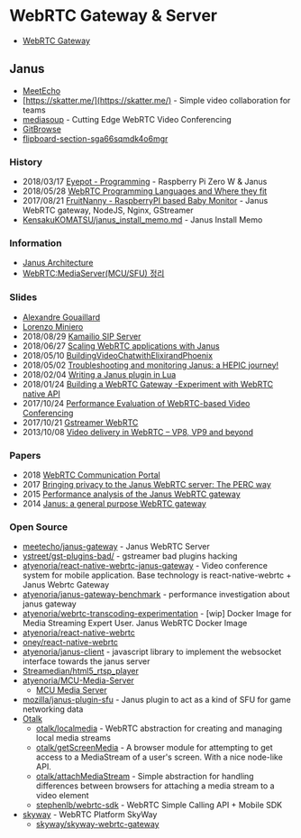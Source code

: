 # WebRTC Gateway & Server

- [WebRTC Gateway](https://wikivisually.com/wiki/WebRTC_Gateway)


## Janus

- [MeetEcho](https://www.meetecho.com/en/)
- [https://skatter.me/](https://skatter.me/) - Simple video collaboration for teams
- [mediasoup](https://mediasoup.org/) - Cutting Edge WebRTC Video Conferencing
- [GitBrowse](https://www.gitbrowse.com/)
- [flipboard-section-sga66sqmdk4o6mgr](https://flipboard.com/section/flipboard-section-sga66sqmdk4o6mgr)


### History
- 2018/03/17 [Eyepot - Programming](https://chapelierfou.org/blog/eyepot-programming.html) - Raspberry Pi Zero W & Janus
- 2018/05/28 [WebRTC Programming Languages and Where they fit](https://bloggeek.me/webrtc-programming-languages/)
- 2017/08/21 [FruitNanny - RaspberryPI based Baby Monitor](https://ivadim.github.io/2017-08-21-fruitnanny/) - Janus WebRTC gateway, NodeJS, Nginx, GStreamer
- [KensakuKOMATSU/janus_install_memo.md](https://gist.github.com/KensakuKOMATSU/e49c5a3a933b97b39867) - Janus Install Memo


### Information
- [Janus Architecture](https://coiiee.com/blog.php?idx=10)
- [WebRTC:MediaServer(MCU/SFU) 정리](http://alnova2.tistory.com/1118)


### Slides
- [Alexandre Gouaillard](https://www.slideshare.net/alexpiwi5?utm_campaign=profiletracking&utm_medium=sssite&utm_source=ssslideview)
- [Lorenzo Miniero](https://www.slideshare.net/LorenzoMiniero?utm_campaign=profiletracking&utm_medium=sssite&utm_source=ssslideview)
- 2018/08/29 [Kamailio SIP Server](https://www.kamailio.org/events/2018-KamailioWorld/Day1/06-Alexandr.Dubovikov-Homer-7.pdf)
- 2018/06/27 [Scaling WebRTC applications with Janus](https://www.slideshare.net/LorenzoMiniero/scaling-webrtc-applications-with-janus)
- 2018/05/10 [BuildingVideoChatwithElixirandPhoenix](http://s3.amazonaws.com/erlang-conferences-production/media/files/000/000/867/original/Anil_Wadghule_-_Building_Videochat_with_Elixir.pdf?1524056998)
- 2018/05/02 [Troubleshooting and monitoring Janus: a HEPIC journey!](https://www.opensips.org/events/Summit-2018Amsterdam/assets/presentations/OpenSIPS%20Summit%202018%20-%20Lorenzo%20Miniero%20-%20Troubleshooting%20and%20monitoring%20Janus:%20a%20HEPIC%20journey!.pdf)
- 2018/02/04 [Writing a Janus plugin in Lua](https://archive.fosdem.org/2018/schedule/event/janus/attachments/slides/2469/export/events/attachments/janus/slides/2469/fosdem2018_januslua_presentation.pdf)
- 2018/01/24 [Building a WebRTC Gateway -Experiment with WebRTC native API](https://archive.fosdem.org/2018/schedule/event/webrtc_gateway/attachments/paper/2625/export/events/attachments/webrtc_gateway/paper/2625/FOSDEM_2018_Presentation.pdf)
- 2017/10/24 [Performance Evaluation of WebRTC-based Video Conferencing](http://wimnet.ee.columbia.edu/wp-content/uploads/2017/10/WebRTC-Performance.pdf)
- 2017/10/21 [Gstreamer WebRTC](https://gstreamer.freedesktop.org/data/events/gstreamer-conference/2017/Matthew%20Waters%20-%20GStreamer%20WebRTC.pdf)
- 2013/10/08 [Video delivery in WebRTC – VP8, VP9 and beyond](https://www.slideshare.net/imtcorg/7-imtc-20th-jan-linden-final)


### Papers
- 2018 [WebRTC Communication Portal](https://is.muni.cz/th/vjhke/WebRTC-Communication-Portal.pdf)
- 2017 [Bringing privacy to the Janus WebRTC server: The PERC way](https://www.researchgate.net/publication/321741303_Bringing_privacy_to_the_Janus_WebRTC_server_The_PERC_way)
- 2015 [Performance analysis of the Janus WebRTC gateway](https://www.researchgate.net/publication/300727546_Performance_analysis_of_the_Janus_WebRTC_gateway)
- 2014 [Janus: a general purpose WebRTC gateway](https://www.iris.unina.it/retrieve/handle/11588/656238/86691/iptcomm2014januscameraread)


### Open Source
- [meetecho/janus-gateway](https://github.com/meetecho/janus-gateway) - Janus WebRTC Server
- [ystreet/gst-plugins-bad/](https://github.com/ystreet/gst-plugins-bad/) - gstreamer bad plugins hacking
- [atyenoria/react-native-webrtc-janus-gateway](https://github.com/atyenoria/react-native-webrtc-janus-gateway) - Video conference system for mobile application. Base technology is react-native-webrtc + Janus Webrtc Gateway
- [atyenoria/janus-gateway-benchmark](https://github.com/atyenoria/janus-gateway-benchmark) - performance investigation about janus gateway
- [atyenoria/webrtc-transcoding-experimentation](https://github.com/atyenoria/webrtc-transcoding-experimentation) - [wip] Docker Image for Media Streaming Expert User. Janus WebRTC Docker Image
- [atyenoria/react-native-webrtc](https://github.com/atyenoria/react-native-webrtc)
- [oney/react-native-webrtc](https://github.com/oney/react-native-webrtc)
- [atyenoria/janus-client](https://github.com/atyenoria/janus-client) - javascript library to implement the websocket interface towards the janus server
- [Streamedian/html5_rtsp_player](https://github.com/Streamedian/html5_rtsp_player)
- [atyenoria/MCU-Media-Server](https://github.com/atyenoria/MCU-Media-Server) 
    - [MCU Media Server](https://sourceforge.net/projects/mcumediaserver/) 
- [mozilla/janus-plugin-sfu](https://github.com/mozilla/janus-plugin-sfu) - Janus plugin to act as a kind of SFU for game networking data
- [Otalk](https://github.com/otalk)
    - [otalk/localmedia](https://github.com/otalk/localmedia) - WebRTC abstraction for creating and managing local media streams
    - [otalk/getScreenMedia](https://github.com/otalk/getScreenMedia) - A browser module for attempting to get access to a MediaStream of a user's screen. With a nice node-like API.
    - [otalk/attachMediaStream](https://github.com/otalk/attachMediaStream) - Simple abstraction for handling differences between browsers for attaching a media stream to a video element
    - [stephenlb/webrtc-sdk](https://github.com/stephenlb/webrtc-sdk) - WebRTC Simple Calling API + Mobile SDK
- [skyway](https://github.com/skyway/) - WebRTC Platform SkyWay
    - [skyway/skyway-webrtc-gateway](https://github.com/skyway/skyway-webrtc-gateway)


